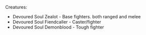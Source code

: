 Creatures:
- Devoured Soul Zealot - Base fighters. both ranged and melee
- Devoured Soul Fiendcaller - Caster/fighter
- Devoured Soul Demonblood - Tough fighter